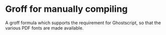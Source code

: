 # Groff for manually compiling

A groff formula which supports the requirement for Ghostscript, so that the
various PDF fonts are made available.

